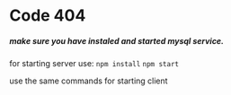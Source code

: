 # Code 404
##### make sure you have instaled and started mysql service.

for starting server use: 
`npm install`
`npm start`

use the same commands for starting client
